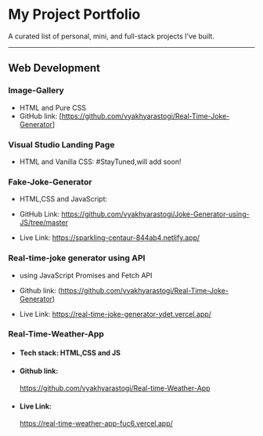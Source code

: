 # My Project Portfolio

A curated list of personal, mini, and full-stack projects I've built.

---

## Web Development

  ### Image-Gallery
  - HTML and Pure CSS
  - GitHub link:
    [https://github.com/vyakhyarastogi/Real-Time-Joke-Generator]

 ### Visual Studio Landing Page
-  HTML and Vanilla CSS: #StayTuned,will add soon!

 ### Fake-Joke-Generator
  
  - HTML,CSS and JavaScript:
  
  - GitHub Link:
  https://github.com/vyakhyarastogi/Joke-Generator-using-JS/tree/master
  
  - Live Link:
  https://sparkling-centaur-844ab4.netlify.app/

 ### Real-time-joke generator using API
- using JavaScript Promises and Fetch API
- Github link:
 (https://github.com/vyakhyarastogi/Real-Time-Joke-Generator)

- Live Link:
  https://real-time-joke-generator-ydet.vercel.app/

### Real-Time-Weather-App
- #### Tech stack: HTML,CSS and JS
- #### Github link:
  https://github.com/vyakhyarastogi/Real-time-Weather-App
 
- #### Live Link:
  https://real-time-weather-app-fuc6.vercel.app/
